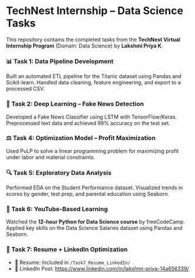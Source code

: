 # TechNest Internship – Data Science Tasks

This repository contains the completed tasks from the **TechNest Virtual Internship Program** (Domain: Data Science) by **Lakshmi Priya K**.

### 📊 Task 1: Data Pipeline Development  
Built an automated ETL pipeline for the Titanic dataset using Pandas and Scikit-learn. Handled data cleaning, feature engineering, and export to a processed CSV.

### 🧠 Task 2: Deep Learning – Fake News Detection  
Developed a Fake News Classifier using LSTM with TensorFlow/Keras. Preprocessed text data and achieved 99% accuracy on the test set.

### ⚖ Task 4: Optimization Model – Profit Maximization  
Used PuLP to solve a linear programming problem for maximizing profit under labor and material constraints.

### 🔍 Task 5: Exploratory Data Analysis  
Performed EDA on the Student Performance dataset. Visualized trends in scores by gender, test prep, and parental education using Seaborn.

### 🎥 Task 6: YouTube-Based Learning  
Watched the **12-hour Python for Data Science course** by freeCodeCamp. Applied key skills on the Data Science Salaries dataset using Pandas and Seaborn.

### 📄 Task 7: Resume + LinkedIn Optimization  
- 🧾 Resume: Included in `/Task7_Resume_LinkedIn/`  
- 🔗 LinkedIn Post: https://www.linkedin.com/in/lakshmi-priya-14a656339/


